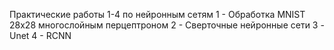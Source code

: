 Практические работы 1-4 по нейронным сетям
1 - Обработка MNIST 28x28 многослойным перцептроном
2 - Сверточные нейронные сети
3 - Unet
4 - RCNN
